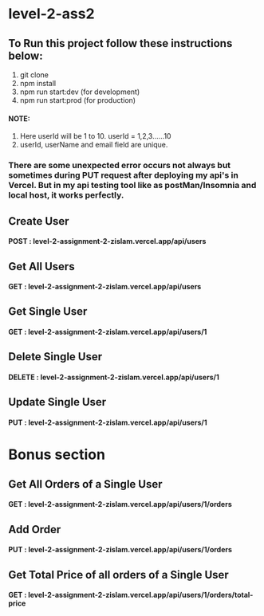 # level-2-ass2

## To Run this project follow these instructions below: 
1. git clone 
2. npm install
3. npm run start:dev (for development)
4. npm run start:prod (for production)

#### NOTE: 
1. Here userId will be 1 to 10. userId = 1,2,3......10
2. userId, userName and email field are unique.

### There are some unexpected error occurs not always but sometimes during PUT request after deploying my api's in Vercel. But in my api testing tool like as postMan/Insomnia and local host, it works perfectly. 

## Create User 
#### POST : level-2-assignment-2-zislam.vercel.app/api/users

## Get All Users
#### GET : level-2-assignment-2-zislam.vercel.app/api/users

## Get Single User
#### GET : level-2-assignment-2-zislam.vercel.app/api/users/1

## Delete Single User
#### DELETE : level-2-assignment-2-zislam.vercel.app/api/users/1

## Update Single User
#### PUT : level-2-assignment-2-zislam.vercel.app/api/users/1

# Bonus section

## Get All Orders of a Single User
#### GET : level-2-assignment-2-zislam.vercel.app/api/users/1/orders

## Add Order
#### PUT : level-2-assignment-2-zislam.vercel.app/api/users/1/orders

## Get Total Price of all orders of a Single User
#### GET : level-2-assignment-2-zislam.vercel.app/api/users/1/orders/total-price